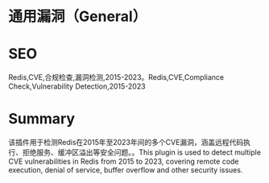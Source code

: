 # 通用漏洞（General）
# SEO
Redis,CVE,合规检查,漏洞检测,2015-2023。Redis,CVE,Compliance Check,Vulnerability Detection,2015-2023
# Summary
该插件用于检测Redis在2015年至2023年间的多个CVE漏洞，涵盖远程代码执行、拒绝服务、缓冲区溢出等安全问题。。This plugin is used to detect multiple CVE vulnerabilities in Redis from 2015 to 2023, covering remote code execution, denial of service, buffer overflow and other security issues.
